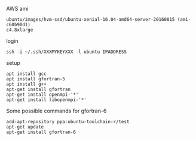 AWS ami
```
ubuntu/images/hvm-ssd/ubuntu-xenial-16.04-amd64-server-20160815 (ami-c60b90d1)
c4.8xlarge
```

login
```
ssh -i ~/.ssh/XXXMYKEYXXX -l ubuntu IPADDRESS
```

setup
```
apt install gcc
apt install gfortran-5
apt install g++
apt-get install gfortran
apt-get install openmpi-'*'
apt-get install libopenmpi-'*'
```


Some possible commands for gfortran-6
```
add-apt-repository ppa:ubuntu-toolchain-r/test
apt-get update
apt-get install gfortran-6
```

